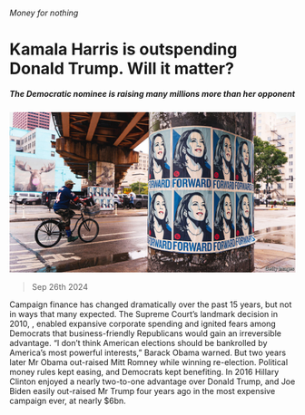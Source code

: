 ###### Money for nothing

# Kamala Harris is outspending Donald Trump. Will it matter? 

##### The Democratic nominee is raising many millions more than her opponent 

![image](images/20240928_USP002.jpg) 

> Sep 26th 2024 

Campaign finance has changed dramatically over the past 15 years, but not in ways that many expected. The Supreme Court’s landmark decision in 2010, , enabled expansive corporate spending and ignited fears among Democrats that business-friendly Republicans would gain an irreversible advantage. “I don’t think American elections should be bankrolled by America’s most powerful interests,” Barack Obama warned. But two years later Mr Obama out-raised Mitt Romney while winning re-election. Political money rules kept easing, and Democrats kept benefiting. In 2016 Hillary Clinton enjoyed a nearly two-to-one advantage over Donald Trump, and Joe Biden easily out-raised Mr Trump four years ago in the most expensive campaign ever, at nearly $6bn.

